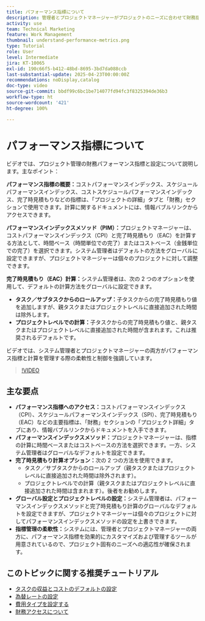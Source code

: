 ```yaml
---
title: パフォーマンス指標について
description: 管理者とプロジェクトマネージャーがプロジェクトのニーズに合わせて財務指標を効果的に調整できる、柔軟な計算方法、グローバルなデフォルト、プロジェクトレベルの上書きを備えた適応可能な財務パフォーマンス指標について説明します。
activity: use
team: Technical Marketing
feature: Work Management
thumbnail: understand-performance-metrics.png
type: Tutorial
role: User
level: Intermediate
jira: KT-10065
exl-id: 190c66f5-b412-48bd-8695-3bd7da088ccb
last-substantial-update: 2025-04-23T00:00:00Z
recommendations: noDisplay,catalog
doc-type: video
source-git-commit: bbdf99c6bc1be714077fd94fc3f8325394de36b3
workflow-type: ht
source-wordcount: '421'
ht-degree: 100%

---
```


# パフォーマンス指標について

ビデオでは、プロジェクト管理の財務パフォーマンス指標と設定について説明します。主なポイント：

**パフォーマンス指標の概要：**&#x200B;コストパフォーマンスインデックス、スケジュールパフォーマンスインデックス、コストスケジュールパフォーマンスインデックス、完了時見積もりなどの指標は、「プロジェクトの詳細」タブと「財務」セクションで使用できます。計算に関するドキュメントには、情報バブルリンクからアクセスできます。

**パフォーマンスインデックスメソッド（PIM）：**&#x200B;プロジェクトマネージャーは、コストパフォーマンスインデックス（CPI）と完了時見積もり（EAC）を計算する方法として、時間ベース（時間単位での完了）またはコストベース（金銭単位での完了）を選択できます。システム管理者はデフォルトの方法をグローバルに設定できますが、プロジェクトマネージャーは個々のプロジェクトに対して調整できます。

**完了時見積もり（EAC）計算：**&#x200B;システム管理者は、次の 2 つのオプションを使用して、デフォルトの計算方法をグローバルに設定できます。
* **タスク／サブタスクからのロールアップ：**&#x200B;子タスクからの完了時見積もり値を追加しますが、親タスクまたはプロジェクトレベルに直接追加された時間は除外します。
* **プロジェクトレベルでの計算：**&#x200B;子タスクからの完了時見積もり値と、親タスクまたはプロジェクトレベルに直接追加された時間が含まれます。これは推奨されるデフォルトです。

ビデオでは、システム管理者とプロジェクトマネージャーの両方がパフォーマンス指標と計算を管理する際の柔軟性と制御を強調しています。

>[!VIDEO](https://video.tv.adobe.com/v/3457682/?quality=12&learn=on&enablevpops=1)

## 主な要点


* **パフォーマンス指標へのアクセス：**&#x200B;コストパフォーマンスインデックス（CPI）、スケジュールパフォーマンスインデックス（SPI）、完了時見積もり（EAC）などの主要指標は、「財務」セクションの「プロジェクト詳細」タブにあり、情報バブルリンクからドキュメントを入手できます。
* **パフォーマンスインデックスメソッド：**&#x200B;プロジェクトマネージャーは、指標の計算に時間ベースまたはコストベースの方法を選択できます。一方、システム管理者はグローバルなデフォルトを設定できます。
* **完了時見積もり計算オプション：**&#x200B;次の 2 つの方法を使用できます。
   * タスク／サブタスクからのロールアップ（親タスクまたはプロジェクトレベルに直接追加された時間は除外されます）。
   * プロジェクトレベルでの計算（親タスクまたはプロジェクトレベルに直接追加された時間は含まれます）。後者をお勧めします。
* **グローバル設定とプロジェクトレベルの設定：**&#x200B;システム管理者は、パフォーマンスインデックスメソッドと完了時見積もり計算のグローバルなデフォルトを設定できますが、プロジェクトマネージャーは個々のプロジェクトに対してパフォーマンスインデックスメソッドの設定を上書きできます。
* **指標管理の柔軟性：**&#x200B;システムには、管理者とプロジェクトマネージャーの両方に、パフォーマンス指標を効果的にカスタマイズおよび管理するツールが用意されているので、プロジェクト固有のニーズへの適応性が確保されます。

## このトピックに関する推奨チュートリアル

<!--* * [Understand performance metrics](/help/manage-work/project-finances/understand-performance-metrics.md)-->
* [タスクの収益とコストのデフォルトの設定](/help/manage-work/project-finances/set-up-task-revenue-and-cost-defaults.md)
* [為替レートの設定](/help/manage-work/project-finances/set-up-exchange-rates.md)
* [費用タイプを設定する](/help/manage-work/project-finances/set-up-expense-types.md)
* [財務アクセスについて](/help/manage-work/project-finances/understand-financial-access.md)
